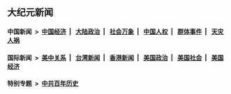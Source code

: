## 大纪元新闻

#### 中国新闻 &nbsp;>&nbsp; [中国经济](indexes/ncid283/README.md?09151645) &nbsp;| &nbsp; [大陆政治](indexes/ncid277/README.md?09151645) &nbsp;| &nbsp; [社会万象](indexes/ncid282/README.md?09151645) &nbsp;| &nbsp; [中国人权](indexes/ncid278/README.md?09151645) &nbsp;| &nbsp; [群体事件](indexes/ncid279/README.md?09151645) &nbsp;| &nbsp; [天灾人祸](indexes/ncid280/README.md?09151645)

#### 国际新闻 &nbsp;>&nbsp; [美中关系](indexes/nf1412576/README.md?09151645) &nbsp;| &nbsp; [台湾新闻](indexes/ncid1349361/README.md?09151645) &nbsp;| &nbsp; [香港新闻](indexes/ncid1349362/README.md?09151645) &nbsp;| &nbsp; [美国政治](indexes/ncid1078159/README.md?09151645) &nbsp;| &nbsp; [美国社会](indexes/ncid1078160/README.md?09151645) &nbsp;| &nbsp; [美国经济](indexes/ncid1078158/README.md?09151645)

#### 特别专题 &nbsp;>&nbsp; [中共百年历史](https://github.com/easy2view/epoch-special/blob/master/README.md?09151645)  
